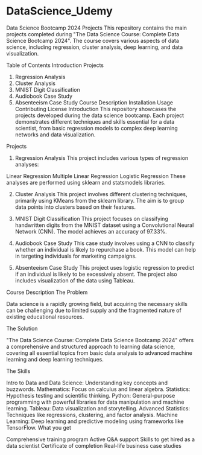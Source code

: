 # DataScience_Udemy

Data Science Bootcamp 2024 Projects
This repository contains the main projects completed during "The Data Science Course: Complete Data Science Bootcamp 2024". The course covers various aspects of data science, including regression, cluster analysis, deep learning, and data visualization.

Table of Contents
Introduction
Projects
1. Regression Analysis
2. Cluster Analysis
3. MNIST Digit Classification
4. Audiobook Case Study
5. Absenteeism Case Study
Course Description
Installation
Usage
Contributing
License
Introduction
This repository showcases the projects developed during the data science bootcamp. Each project demonstrates different techniques and skills essential for a data scientist, from basic regression models to complex deep learning networks and data visualization.

Projects
1. Regression Analysis
This project includes various types of regression analyses:

Linear Regression
Multiple Linear Regression
Logistic Regression
These analyses are performed using sklearn and statsmodels libraries.

2. Cluster Analysis
This project involves different clustering techniques, primarily using KMeans from the sklearn library. The aim is to group data points into clusters based on their features.

3. MNIST Digit Classification
This project focuses on classifying handwritten digits from the MNIST dataset using a Convolutional Neural Network (CNN). The model achieves an accuracy of 97.33%.

4. Audiobook Case Study
This case study involves using a CNN to classify whether an individual is likely to repurchase a book. This model can help in targeting individuals for marketing campaigns.

5. Absenteeism Case Study
This project uses logistic regression to predict if an individual is likely to be excessively absent. The project also includes visualization of the data using Tableau.

Course Description
The Problem

Data science is a rapidly growing field, but acquiring the necessary skills can be challenging due to limited supply and the fragmented nature of existing educational resources.

The Solution

"The Data Science Course: Complete Data Science Bootcamp 2024" offers a comprehensive and structured approach to learning data science, covering all essential topics from basic data analysis to advanced machine learning and deep learning techniques.

The Skills

Intro to Data and Data Science: Understanding key concepts and buzzwords.
Mathematics: Focus on calculus and linear algebra.
Statistics: Hypothesis testing and scientific thinking.
Python: General-purpose programming with powerful libraries for data manipulation and machine learning.
Tableau: Data visualization and storytelling.
Advanced Statistics: Techniques like regressions, clustering, and factor analysis.
Machine Learning: Deep learning and predictive modeling using frameworks like TensorFlow.
What you get

Comprehensive training program
Active Q&A support
Skills to get hired as a data scientist
Certificate of completion
Real-life business case studies
